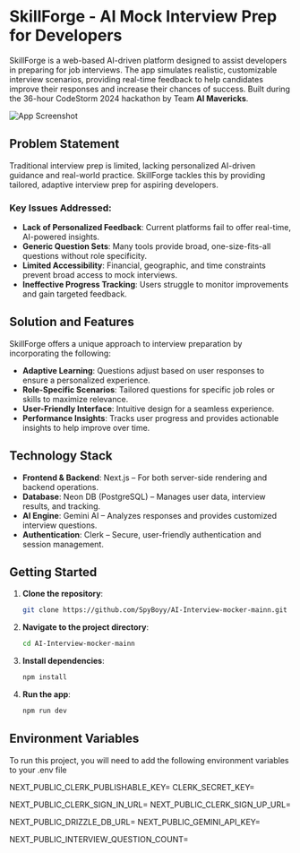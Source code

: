 # SkillForge - AI Mock Interview Prep for Developers

SkillForge is a web-based AI-driven platform designed to assist developers in preparing for job interviews. The app simulates realistic, customizable interview scenarios, providing real-time feedback to help candidates improve their responses and increase their chances of success. Built during the 36-hour CodeStorm 2024 hackathon by Team **AI Mavericks**. 

![App Screenshot](https://github.com/SpyBoyy/AI-Interview-mocker-mainn/blob/master/img.png) 

## Problem Statement

Traditional interview prep is limited, lacking personalized AI-driven guidance and real-world practice. SkillForge tackles this by providing tailored, adaptive interview prep for aspiring developers.

### Key Issues Addressed:
- **Lack of Personalized Feedback**: Current platforms fail to offer real-time, AI-powered insights.
- **Generic Question Sets**: Many tools provide broad, one-size-fits-all questions without role specificity.
- **Limited Accessibility**: Financial, geographic, and time constraints prevent broad access to mock interviews.
- **Ineffective Progress Tracking**: Users struggle to monitor improvements and gain targeted feedback.

## Solution and Features

SkillForge offers a unique approach to interview preparation by incorporating the following:

- **Adaptive Learning**: Questions adjust based on user responses to ensure a personalized experience.
- **Role-Specific Scenarios**: Tailored questions for specific job roles or skills to maximize relevance.
- **User-Friendly Interface**: Intuitive design for a seamless experience.
- **Performance Insights**: Tracks user progress and provides actionable insights to help improve over time.

## Technology Stack

- **Frontend & Backend**: Next.js – For both server-side rendering and backend operations.
- **Database**: Neon DB (PostgreSQL) – Manages user data, interview results, and tracking.
- **AI Engine**: Gemini AI – Analyzes responses and provides customized interview questions.
- **Authentication**: Clerk – Secure, user-friendly authentication and session management.

## Getting Started


1. **Clone the repository**:
   ```bash
   git clone https://github.com/SpyBoyy/AI-Interview-mocker-mainn.git
   ```

2. **Navigate to the project directory**:
   ```bash
   cd AI-Interview-mocker-mainn
   ```

3. **Install dependencies**:
   ```bash
   npm install
   ```

4. **Run the app**:
   ```bash
   npm run dev 
   ```

## Environment Variables

To run this project, you will need to add the following environment variables to your .env file 

NEXT_PUBLIC_CLERK_PUBLISHABLE_KEY=
CLERK_SECRET_KEY=

NEXT_PUBLIC_CLERK_SIGN_IN_URL=
NEXT_PUBLIC_CLERK_SIGN_UP_URL=

NEXT_PUBLIC_DRIZZLE_DB_URL=
NEXT_PUBLIC_GEMINI_API_KEY=

NEXT_PUBLIC_INTERVIEW_QUESTION_COUNT=
